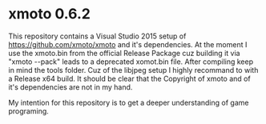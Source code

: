 # xmoto 0.6.2

This repository contains a Visual Studio 2015 setup of https://github.com/xmoto/xmoto and it's dependencies. At the moment I use the xmoto.bin from the official Release Package cuz building it via "xmoto --pack" leads to a deprecated xomot.bin file. After compiling keep in mind the tools folder. Cuz of the libjpeg setup I highly recommand to with a Release x64 build. It should be clear that the Copyright of xmoto and of it's dependencies are not in my hand.

My intention for this repository is to get a deeper understanding of game programing.
